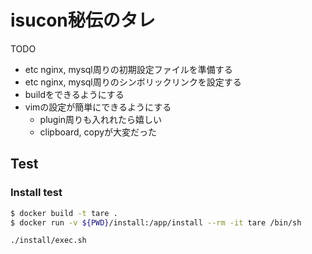 # isucon秘伝のタレ

TODO

- etc nginx, mysql周りの初期設定ファイルを準備する
- etc nginx, mysql周りのシンボリックリンクを設定する
- buildをできるようにする
- vimの設定が簡単にできるようにする
  - plugin周りも入れれたら嬉しい
  - clipboard, copyが大変だった


## Test

### Install test


```sh
$ docker build -t tare .
$ docker run -v ${PWD}/install:/app/install --rm -it tare /bin/sh

./install/exec.sh
```
